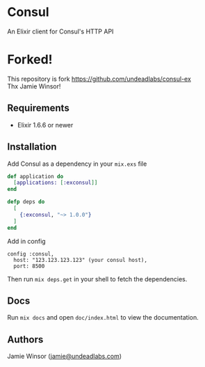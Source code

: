 # Consul

An Elixir client for Consul's HTTP API

# Forked!

This repository is fork https://github.com/undeadlabs/consul-ex  
Thx Jamie Winsor!

## Requirements

* Elixir 1.6.6 or newer

## Installation

Add Consul as a dependency in your `mix.exs` file

```elixir
def application do
  [applications: [:exconsul]]
end

defp deps do
  [
    {:exconsul, "~> 1.0.0"}
  ]
end
```

Add in config
```
config :consul,
  host: "123.123.123.123" (your consul host),
  port: 8500
```
Then run `mix deps.get` in your shell to fetch the dependencies.

## Docs

Run `mix docs` and open `doc/index.html` to view the documentation.

## Authors

Jamie Winsor (<jamie@undeadlabs.com>)
